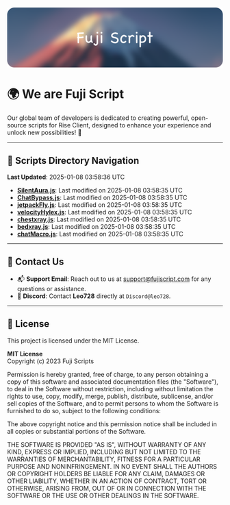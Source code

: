![Banner](.github/b.webp)

# 🌍 **We are Fuji Script**

Our global team of developers is dedicated to creating powerful, open-source scripts for Rise Client, designed to enhance your experience and unlock new possibilities! 🌟

---
<!-- SCRIPTS_NAVIGATION_START -->
## 📂 **Scripts Directory Navigation**

**Last Updated**: 2025-01-08 03:58:36 UTC

- **[SilentAura.js](scripts/SilentAura.js)**: Last modified on 2025-01-08 03:58:35 UTC
- **[ChatBypass.js](scripts/ChatBypass.js)**: Last modified on 2025-01-08 03:58:35 UTC
- **[jetpackFly.js](scripts/jetpackFly.js)**: Last modified on 2025-01-08 03:58:35 UTC
- **[velocityHylex.js](scripts/velocityHylex.js)**: Last modified on 2025-01-08 03:58:35 UTC
- **[chestxray.js](scripts/chestxray.js)**: Last modified on 2025-01-08 03:58:35 UTC
- **[bedxray.js](scripts/bedxray.js)**: Last modified on 2025-01-08 03:58:35 UTC
- **[chatMacro.js](scripts/chatMacro.js)**: Last modified on 2025-01-08 03:58:35 UTC

<!-- SCRIPTS_NAVIGATION_END -->

---

## 💬 **Contact Us**  
- 📬 **Support Email**: Reach out to us at [support@fujiscript.com](mailto:support@fujiscript.com) for any questions or assistance.  
- 💬 **Discord**: Contact **Leo728** directly at `Discord@leo728`.

---

## 📜 **License**

This project is licensed under the MIT License.  

**MIT License**  
Copyright (c) 2023 Fuji Scripts  

Permission is hereby granted, free of charge, to any person obtaining a copy of this software and associated documentation files (the "Software"), to deal in the Software without restriction, including without limitation the rights to use, copy, modify, merge, publish, distribute, sublicense, and/or sell copies of the Software, and to permit persons to whom the Software is furnished to do so, subject to the following conditions:  

The above copyright notice and this permission notice shall be included in all copies or substantial portions of the Software.  

THE SOFTWARE IS PROVIDED "AS IS", WITHOUT WARRANTY OF ANY KIND, EXPRESS OR IMPLIED, INCLUDING BUT NOT LIMITED TO THE WARRANTIES OF MERCHANTABILITY, FITNESS FOR A PARTICULAR PURPOSE AND NONINFRINGEMENT. IN NO EVENT SHALL THE AUTHORS OR COPYRIGHT HOLDERS BE LIABLE FOR ANY CLAIM, DAMAGES OR OTHER LIABILITY, WHETHER IN AN ACTION OF CONTRACT, TORT OR OTHERWISE, ARISING FROM, OUT OF OR IN CONNECTION WITH THE SOFTWARE OR THE USE OR OTHER DEALINGS IN THE SOFTWARE.  
